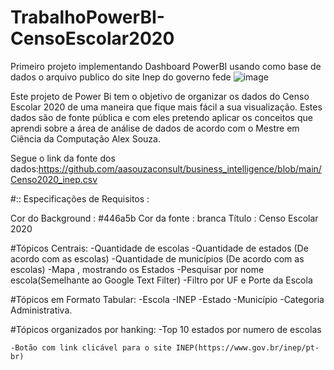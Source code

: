 # TrabalhoPowerBI-CensoEscolar2020
Primeiro projeto implementando Dashboard PowerBI usando como base de dados o arquivo publico do site Inep do governo fede
![image](https://user-images.githubusercontent.com/107934374/232163553-a43c1780-8d9e-43b9-b032-069a6de1b007.png)


Este projeto de Power Bi tem o objetivo de organizar os dados do Censo Escolar 2020 de 
uma maneira que fique mais fácil a sua visualização. Estes dados são de fonte pública e
com eles pretendo aplicar os conceitos que aprendi sobre a área de análise de dados de 
acordo com o Mestre em Ciência da Computação Alex Souza.

Segue o link da fonte dos dados:https://github.com/aasouzaconsult/business_intelligence/blob/main/Censo2020_inep.csv

#:: Especificações de Requisitos :

Cor do Background : #446a5b
Cor da fonte : branca
Título : Censo Escolar 2020

#Tópicos Centrais:
	-Quantidade de escolas
	-Quantidade de estados (De acordo com as escolas)
	-Quantidade de municípios (De acordo com as escolas)
	-Mapa , mostrando os Estados
	-Pesquisar por nome escola(Semelhante ao Google Text Filter)
	-Filtro por UF e Porte da Escola

#Tópicos em Formato Tabular:
	-Escola
	-INEP
	-Estado
	-Município
	-Categoria Administrativa.

#Tópicos organizados por hanking:
	-Top 10 estados por numero de escolas

	-Botão com link clicável para o site INEP(https://www.gov.br/inep/pt-br) 
